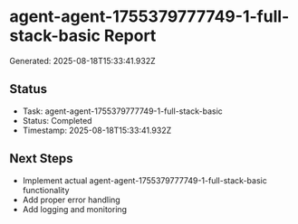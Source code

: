 # agent-agent-1755379777749-1-full-stack-basic Report

Generated: 2025-08-18T15:33:41.932Z

## Status
- Task: agent-agent-1755379777749-1-full-stack-basic
- Status: Completed
- Timestamp: 2025-08-18T15:33:41.932Z

## Next Steps
- Implement actual agent-agent-1755379777749-1-full-stack-basic functionality
- Add proper error handling
- Add logging and monitoring
